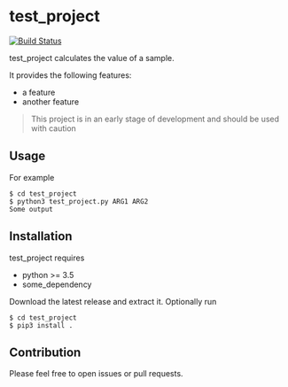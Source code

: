 # test_project

[![Build Status](https://travis-ci.com/DESY-P02-1/test_project.svg?branch=master)](https://travis-ci.com/DESY-P02-1/test_project)

test_project calculates the value of a sample.

It provides the following features:

* a feature
* another feature

> This project is in an early stage of development and should be used with caution


## Usage

For example

```
$ cd test_project
$ python3 test_project.py ARG1 ARG2
Some output
```


## Installation

test_project requires

* python >= 3.5
* some_dependency

Download the latest release and extract it. Optionally run

```
$ cd test_project
$ pip3 install .
```


## Contribution

Please feel free to open issues or pull requests.

